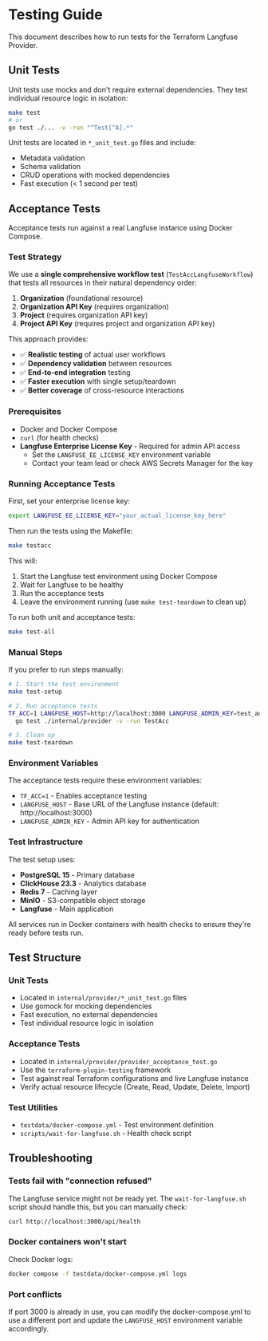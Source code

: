 # Testing Guide

This document describes how to run tests for the Terraform Langfuse Provider.

## Unit Tests

Unit tests use mocks and don't require external dependencies. They test individual resource logic in isolation:

```bash
make test
# or
go test ./... -v -run "^Test[^A].*"
```

Unit tests are located in `*_unit_test.go` files and include:
- Metadata validation
- Schema validation  
- CRUD operations with mocked dependencies
- Fast execution (< 1 second per test)

## Acceptance Tests

Acceptance tests run against a real Langfuse instance using Docker Compose.

### Test Strategy

We use a **single comprehensive workflow test** (`TestAccLangfuseWorkflow`) that tests all resources in their natural dependency order:

1. **Organization** (foundational resource)
2. **Organization API Key** (requires organization)  
3. **Project** (requires organization API key)
4. **Project API Key** (requires project and organization API key)

This approach provides:
- ✅ **Realistic testing** of actual user workflows
- ✅ **Dependency validation** between resources
- ✅ **End-to-end integration** testing
- ✅ **Faster execution** with single setup/teardown
- ✅ **Better coverage** of cross-resource interactions

### Prerequisites

- Docker and Docker Compose
- `curl` (for health checks)
- **Langfuse Enterprise License Key** - Required for admin API access
  - Set the `LANGFUSE_EE_LICENSE_KEY` environment variable
  - Contact your team lead or check AWS Secrets Manager for the key

### Running Acceptance Tests

First, set your enterprise license key:

```bash
export LANGFUSE_EE_LICENSE_KEY="your_actual_license_key_here"
```

Then run the tests using the Makefile:

```bash
make testacc
```

This will:
1. Start the Langfuse test environment using Docker Compose
2. Wait for Langfuse to be healthy
3. Run the acceptance tests
4. Leave the environment running (use `make test-teardown` to clean up)

To run both unit and acceptance tests:

```bash
make test-all
```

### Manual Steps

If you prefer to run steps manually:

```bash
# 1. Start the test environment
make test-setup

# 2. Run acceptance tests
TF_ACC=1 LANGFUSE_HOST=http://localhost:3000 LANGFUSE_ADMIN_KEY=test_admin_key \
  go test ./internal/provider -v -run TestAcc

# 3. Clean up
make test-teardown
```

### Environment Variables

The acceptance tests require these environment variables:

- `TF_ACC=1` - Enables acceptance testing
- `LANGFUSE_HOST` - Base URL of the Langfuse instance (default: http://localhost:3000)
- `LANGFUSE_ADMIN_KEY` - Admin API key for authentication

### Test Infrastructure

The test setup uses:

- **PostgreSQL 15** - Primary database
- **ClickHouse 23.3** - Analytics database  
- **Redis 7** - Caching layer
- **MinIO** - S3-compatible object storage
- **Langfuse** - Main application

All services run in Docker containers with health checks to ensure they're ready before tests run.

## Test Structure

### Unit Tests
- Located in `internal/provider/*_unit_test.go` files
- Use gomock for mocking dependencies  
- Fast execution, no external dependencies
- Test individual resource logic in isolation

### Acceptance Tests  
- Located in `internal/provider/provider_acceptance_test.go`
- Use the `terraform-plugin-testing` framework
- Test against real Terraform configurations and live Langfuse instance
- Verify actual resource lifecycle (Create, Read, Update, Delete, Import)

### Test Utilities
- `testdata/docker-compose.yml` - Test environment definition
- `scripts/wait-for-langfuse.sh` - Health check script

## Troubleshooting

### Tests fail with "connection refused"
The Langfuse service might not be ready yet. The `wait-for-langfuse.sh` script should handle this, but you can manually check:

```bash
curl http://localhost:3000/api/health
```

### Docker containers won't start
Check Docker logs:

```bash
docker compose -f testdata/docker-compose.yml logs
```

### Port conflicts
If port 3000 is already in use, you can modify the docker-compose.yml to use a different port and update the `LANGFUSE_HOST` environment variable accordingly.
